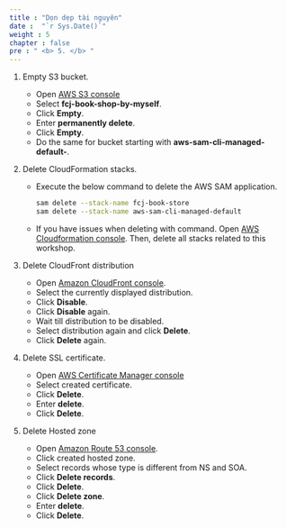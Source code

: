 ```yaml
---
title : "Dọn dẹp tài nguyên"
date :  "`r Sys.Date()`" 
weight : 5
chapter : false
pre : " <b> 5. </b> "
---
```

1. Empty S3 bucket.
    - Open [AWS S3 console](https://s3.console.aws.amazon.com/s3/buckets?region=ap-southeast-1)
    - Select **fcj-book-shop-by-myself**.
    - Click **Empty**.
    - Enter **permanently delete**.
    - Click **Empty**.
    - Do the same for bucket starting with **aws-sam-cli-managed-default-**.

2. Delete CloudFormation stacks.
    - Execute the below command to delete the AWS SAM application.

      ```bash
      sam delete --stack-name fcj-book-store
      sam delete --stack-name aws-sam-cli-managed-default
      ```

    - If you have issues when deleting with command. Open [AWS Cloudformation console](https://us-east-1.console.aws.amazon.com/cloudformation/home?region=us-east-1#/getting-started). Then, delete all stacks related to this workshop.

3. Delete CloudFront distribution
    - Open [Amazon CloudFront console](https://us-east-1.console.aws.amazon.com/cloudfront/v3/home?region=us-east-1#/distributions).
    - Select the currently displayed distribution.
    - Click **Disable**.
    - Click **Disable** again.
    - Wait till distribution to be disabled.
    - Select distribution again and click **Delete**.
    - Click **Delete** again.

4. Delete SSL certificate.
    - Open [AWS Certificate Manager console](https://us-east-1.console.aws.amazon.com/acm/home?region=us-east-1#/certificates/list)
    - Select created certificate.
    - Click **Delete**.
    - Enter **delete**.
    - Click **Delete**.

5. Delete Hosted zone
    - Open [Amazon Route 53 console](https://us-east-1.console.aws.amazon.com/route53/v2/hostedzones#).
    - Click created hosted zone.
    - Select records whose type is different from NS and SOA.
    - Click **Delete records**.
    - Click **Delete**.
    - Click **Delete zone**.
    - Enter **delete**.
    - Click **Delete**.
